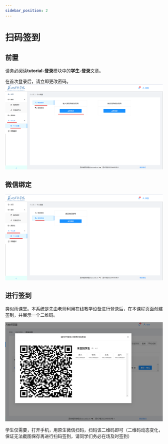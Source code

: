 ```yaml
---
sidebar_position: 2
---
```


# 扫码签到


## 前置
请务必阅读**tutorial-登录**模块中的**学生-登录**文章。

在首次登录后，请立即更改密码。
![如图所示](./img/5.png)

## 微信绑定

![如图所示](./img/6.png)

## 进行签到


类似雨课堂。本系统是先由老师利用在线教学设备进行登录后，在本课程页面创建签到，并展示一个二维码。

![如图所示](./img/17.png)

学生仅需要，打开手机，用原生微信扫码，扫码该二维码即可（二维码动态变化，保证无法截图保存再进行扫码签到，请同学们务必在场及时签到）